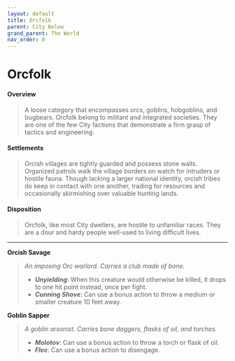 ```yaml
---
layout: default
title: Orcfolk
parent: City Below
grand_parent: The World
nav_order: 0
---
```


# Orcfolk

#### Overview

> A loose category that encompasses orcs, goblins, hobgoblins, and bugbears. Orcfolk belong to militant and integrated societies. They are one of the few City factions that demonstrate a firm grasp of tactics and engineering. 

#### Settlements

> Orcish villages are tightly guarded and possess stone walls. Organized patrols walk the village borders on watch for intruders or hostile fauna. Though lacking a larger national identity, orcish tribes do keep in contact with one another, trading for resources and occasionally skirmishing over valuable hunting lands.

#### Disposition

> Orcfolk, like most City dwellers, are hostile to unfamiliar races. They are a dour and hardy people well-used to living difficult lives. 

---

**Orcish Savage**

> _An imposing Orc warlord. Carries a club made of bone._
>
> * ***Unyielding***: When this creature would otherwise be killed, it drops to one hit point instead, once per fight.
> * ***Cunning Shove***: Can use a bonus action to throw a medium or smaller creature 10 feet away.

**Goblin Sapper**

> _A goblin arsonist. Carries bone daggers, flasks of oil, and torches._
>
> * ***Molotov***: Can use a bonus action to throw a torch or flask of oil.
> * ***Flee***: Can use a bonus action to disengage.